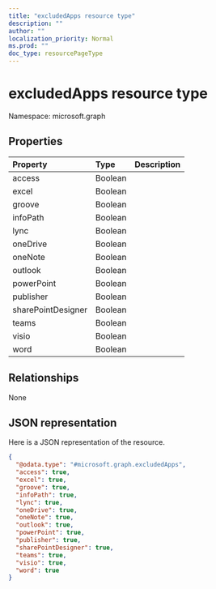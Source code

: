 ```yaml
---
title: "excludedApps resource type"
description: ""
author: ""
localization_priority: Normal
ms.prod: ""
doc_type: resourcePageType
---
```


# excludedApps resource type


Namespace: microsoft.graph



## Properties
|Property|Type|Description|
|:---|:---|:---|
|access|Boolean||
|excel|Boolean||
|groove|Boolean||
|infoPath|Boolean||
|lync|Boolean||
|oneDrive|Boolean||
|oneNote|Boolean||
|outlook|Boolean||
|powerPoint|Boolean||
|publisher|Boolean||
|sharePointDesigner|Boolean||
|teams|Boolean||
|visio|Boolean||
|word|Boolean||

## Relationships
None

## JSON representation
Here is a JSON representation of the resource.
<!-- {
  "blockType": "resource",
  "@odata.type": "microsoft.graph.excludedApps"
}
-->
``` json
{
  "@odata.type": "#microsoft.graph.excludedApps",
  "access": true,
  "excel": true,
  "groove": true,
  "infoPath": true,
  "lync": true,
  "oneDrive": true,
  "oneNote": true,
  "outlook": true,
  "powerPoint": true,
  "publisher": true,
  "sharePointDesigner": true,
  "teams": true,
  "visio": true,
  "word": true
}
```


